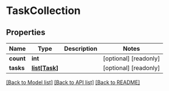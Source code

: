# TaskCollection

## Properties
Name | Type | Description | Notes
------------ | ------------- | ------------- | -------------
**count** | **int** |  | [optional] [readonly] 
**tasks** | [**list[Task]**](Task.md) |  | [optional] [readonly] 

[[Back to Model list]](../README.md#documentation-for-models) [[Back to API list]](../README.md#documentation-for-api-endpoints) [[Back to README]](../README.md)


